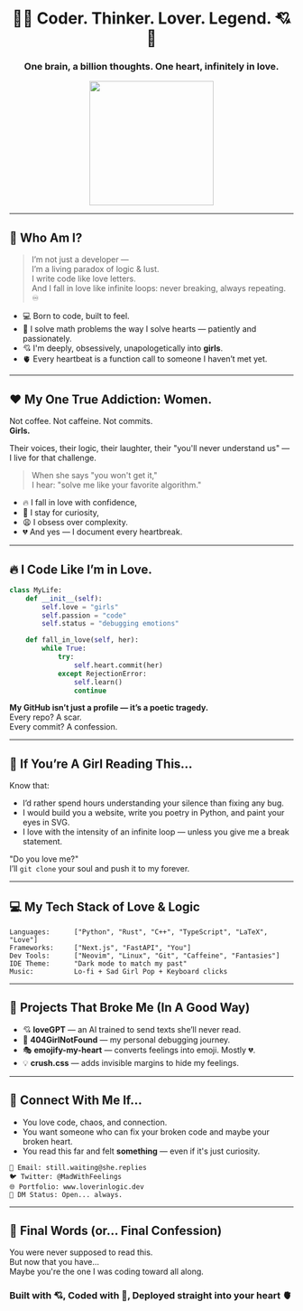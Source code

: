 <h1 align="center">🧠💘 Coder. Thinker. Lover. Legend. 💘🧠</h1>
<h3 align="center">One brain, a billion thoughts. One heart, infinitely in love.</h3>

<p align="center">
  <img src="https://media.giphy.com/media/LmNwrBhejkK9EFP504/giphy.gif" width="220" />
</p>

---

## 🧬 Who Am I?

> I’m not just a developer —  
> I’m a living paradox of logic & lust.  
> I write code like love letters.  
> And I fall in love like infinite loops: never breaking, always repeating. ♾️

- 💻 Born to code, built to feel.  
- 📐 I solve math problems the way I solve hearts — patiently and passionately.  
- 💘 I'm deeply, obsessively, unapologetically into **girls**.  
- 🫀 Every heartbeat is a function call to someone I haven’t met yet.

---

## ❤️ My One True Addiction: Women.

Not coffee. Not caffeine. Not commits.  
**Girls.**  

Their voices, their logic, their laughter, their "you'll never understand us" —  
I live for that challenge.

> When she says "you won't get it,"  
> I hear: "solve me like your favorite algorithm."

- 🔥 I fall in love with confidence,  
- 💋 I stay for curiosity,  
- 😩 I obsess over complexity.  
- 💔 And yes — I document every heartbreak.

---

## 🔥 I Code Like I’m in Love.

```python
class MyLife:
    def __init__(self):
        self.love = "girls"
        self.passion = "code"
        self.status = "debugging emotions"

    def fall_in_love(self, her):
        while True:
            try:
                self.heart.commit(her)
            except RejectionError:
                self.learn()
                continue
```

**My GitHub isn’t just a profile — it’s a poetic tragedy.**  
Every repo? A scar.  
Every commit? A confession.

---

## 🌹 If You’re A Girl Reading This…

Know that:

- I’d rather spend hours understanding your silence than fixing any bug.
- I would build you a website, write you poetry in Python, and paint your eyes in SVG.
- I love with the intensity of an infinite loop — unless you give me a break statement.

"Do you love me?"  
I’ll `git clone` your soul and push it to my forever.

---

## 💻 My Tech Stack of Love & Logic

```
Languages:      ["Python", "Rust", "C++", "TypeScript", "LaTeX", "Love"]
Frameworks:     ["Next.js", "FastAPI", "You"]
Dev Tools:      ["Neovim", "Linux", "Git", "Caffeine", "Fantasies"]
IDE Theme:      "Dark mode to match my past"
Music:          Lo-fi + Sad Girl Pop + Keyboard clicks
```

---

## 🧠 Projects That Broke Me (In A Good Way)

- 💘 **loveGPT** — an AI trained to send texts she’ll never read.
- 🤯 **404GirlNotFound** — my personal debugging journey.
- 🎭 **emojify-my-heart** — converts feelings into emoji. Mostly 💔.
- 💡 **crush.css** — adds invisible margins to hide my feelings.

---

## 🫶 Connect With Me If...

- You love code, chaos, and connection.
- You want someone who can fix your broken code and maybe your broken heart.
- You read this far and felt **something** — even if it's just curiosity.

```
📧 Email: still.waiting@she.replies
🐦 Twitter: @MadWithFeelings
🌐 Portfolio: www.loverinlogic.dev
🧡 DM Status: Open... always.
```

---

## 🌌 Final Words (or... Final Confession)

You were never supposed to read this.  
But now that you have...  
Maybe you're the one I was coding toward all along.

### Built with 💘, Coded with 🧠, Deployed straight into your heart 🫀

